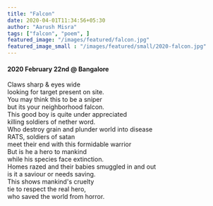 ```yaml
---
title: "Falcon"
date: 2020-04-01T11:34:56+05:30
author: "Aarush Misra"
tags: ["falcon", "poem", ]
featured_image: "/images/featured/falcon.jpg"
featured_image_small : "/images/featured/small/2020-falcon.jpg"
---
```

#### 2020 February 22nd @ Bangalore ####

Claws sharp & eyes wide  
looking for target present on site.  
You may think this to be a sniper  
but its your neighborhood falcon.  
This good boy is quite under appreciated  
killing soldiers of nether word.  
Who destroy grain and plunder world into disease  
RATS, soldiers of satan  
meet their end with this formidable warrior  
But is he a hero to mankind  
while his species  face extinction.  
Homes razed and their babies smuggled  in and out  
is it a saviour or needs saving.  
This shows mankind's cruelty  
tie to respect the real hero,  
who saved the world from horror.
